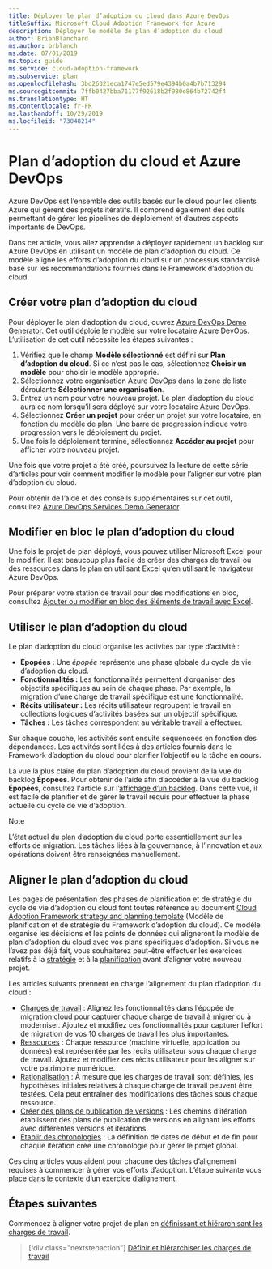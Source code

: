 ```yaml
---
title: Déployer le plan d’adoption du cloud dans Azure DevOps
titleSuffix: Microsoft Cloud Adoption Framework for Azure
description: Déployer le modèle de plan d’adoption du cloud
author: BrianBlanchard
ms.author: brblanch
ms.date: 07/01/2019
ms.topic: guide
ms.service: cloud-adoption-framework
ms.subservice: plan
ms.openlocfilehash: 3bd26321eca1747e5ed579e4394b0a4b7b713294
ms.sourcegitcommit: 7ffb0427bba71177f92618b2f980e864b72742f4
ms.translationtype: HT
ms.contentlocale: fr-FR
ms.lasthandoff: 10/29/2019
ms.locfileid: "73048214"
---
```

# <a name="cloud-adoption-plan-and-azure-devops"></a>Plan d’adoption du cloud et Azure DevOps

Azure DevOps est l’ensemble des outils basés sur le cloud pour les clients Azure qui gèrent des projets itératifs. Il comprend également des outils permettant de gérer les pipelines de déploiement et d’autres aspects importants de DevOps. 

Dans cet article, vous allez apprendre à déployer rapidement un backlog sur Azure DevOps en utilisant un modèle de plan d’adoption du cloud. Ce modèle aligne les efforts d’adoption du cloud sur un processus standardisé basé sur les recommandations fournies dans le Framework d’adoption du cloud.

## <a name="create-your-cloud-adoption-plan"></a>Créer votre plan d’adoption du cloud

Pour déployer le plan d’adoption du cloud, ouvrez [Azure DevOps Demo Generator](https://aka.ms/adopt/plan/generator). Cet outil déploie le modèle sur votre locataire Azure DevOps. L’utilisation de cet outil nécessite les étapes suivantes :

1. Vérifiez que le champ **Modèle sélectionné** est défini sur **Plan d’adoption du cloud**. Si ce n’est pas le cas, sélectionnez **Choisir un modèle** pour choisir le modèle approprié.
2. Sélectionnez votre organisation Azure DevOps dans la zone de liste déroulante **Sélectionner une organisation**.
3. Entrez un nom pour votre nouveau projet. Le plan d’adoption du cloud aura ce nom lorsqu’il sera déployé sur votre locataire Azure DevOps.
4. Sélectionnez **Créer un projet** pour créer un projet sur votre locataire, en fonction du modèle de plan. Une barre de progression indique votre progression vers le déploiement du projet.
5. Une fois le déploiement terminé, sélectionnez **Accéder au projet** pour afficher votre nouveau projet.

Une fois que votre projet a été créé, poursuivez la lecture de cette série d’articles pour voir comment modifier le modèle pour l’aligner sur votre plan d’adoption du cloud.

Pour obtenir de l’aide et des conseils supplémentaires sur cet outil, consultez [Azure DevOps Services Demo Generator](https://docs.microsoft.com/azure/devops/demo-gen/?toc=%2Fazure%2Fdevops%2Fdemo-gen%2Ftoc.json&bc=%2Fazure%2Fdevops%2Fdemo-gen%2Fbreadcrumb%2Ftoc.json&view=azure-devops).

## <a name="bulk-edit-the-cloud-adoption-plan"></a>Modifier en bloc le plan d’adoption du cloud

Une fois le projet de plan déployé, vous pouvez utiliser Microsoft Excel pour le modifier. Il est beaucoup plus facile de créer des charges de travail ou des ressources dans le plan en utilisant Excel qu’en utilisant le navigateur Azure DevOps.

Pour préparer votre station de travail pour des modifications en bloc, consultez [Ajouter ou modifier en bloc des éléments de travail avec Excel](https://docs.microsoft.com/azure/devops/boards/backlogs/office/bulk-add-modify-work-items-excel?view=azure-devops).

## <a name="use-the-cloud-adoption-plan"></a>Utiliser le plan d’adoption du cloud

Le plan d’adoption du cloud organise les activités par type d’activité :

- **Épopées :** Une *épopée* représente une phase globale du cycle de vie d’adoption du cloud.
- **Fonctionnalités :** Les fonctionnalités permettent d’organiser des objectifs spécifiques au sein de chaque phase. Par exemple, la migration d’une charge de travail spécifique est une fonctionnalité.
- **Récits utilisateur :** Les récits utilisateur regroupent le travail en collections logiques d’activités basées sur un objectif spécifique.
- **Tâches :** Les tâches correspondent au véritable travail à effectuer.

Sur chaque couche, les activités sont ensuite séquencées en fonction des dépendances. Les activités sont liées à des articles fournis dans le Framework d’adoption du cloud pour clarifier l’objectif ou la tâche en cours.

La vue la plus claire du plan d’adoption du cloud provient de la vue du backlog **Épopées**. Pour obtenir de l’aide afin d’accéder à la vue du backlog **Épopées**, consultez l'article sur l’[affichage d’un backlog](https://docs.microsoft.com/azure/devops/boards/backlogs/define-features-epics?view=azure-devops#view-a-backlog-or-portfolio-backlog). Dans cette vue, il est facile de planifier et de gérer le travail requis pour effectuer la phase actuelle du cycle de vie d’adoption.

> [!NOTE]
> L’état actuel du plan d’adoption du cloud porte essentiellement sur les efforts de migration. Les tâches liées à la gouvernance, à l’innovation et aux opérations doivent être renseignées manuellement.

## <a name="align-the-cloud-adoption-plan"></a>Aligner le plan d’adoption du cloud

Les pages de présentation des phases de planification et de stratégie du cycle de vie d’adoption du cloud font toutes référence au document [Cloud Adoption Framework strategy and planning template](https://archcenter.blob.core.windows.net/cdn/fusion/readiness/Microsoft-Cloud-Adoption-Framework-Strategy-and-Plan-Template.docx) (Modèle de planification et de stratégie du Framework d’adoption du cloud). Ce modèle organise les décisions et les points de données qui aligneront le modèle de plan d’adoption du cloud avec vos plans spécifiques d’adoption. Si vous ne l’avez pas déjà fait, vous souhaiterez peut-être effectuer les exercices relatifs à la [stratégie](../strategy/index.md) et à la [planification](../plan/index.md) avant d’aligner votre nouveau projet.

Les articles suivants prennent en charge l’alignement du plan d’adoption du cloud :

- [Charges de travail](./workloads.md) : Alignez les fonctionnalités dans l’épopée de migration cloud pour capturer chaque charge de travail à migrer ou à moderniser. Ajoutez et modifiez ces fonctionnalités pour capturer l’effort de migration de vos 10 charges de travail les plus importantes.
- [Ressources](./assets.md) : Chaque ressource (machine virtuelle, application ou données) est représentée par les récits utilisateur sous chaque charge de travail. Ajoutez et modifiez ces récits utilisateur pour les aligner sur votre patrimoine numérique.
- [Rationalisation](./review-rationalization.md) : À mesure que les charges de travail sont définies, les hypothèses initiales relatives à chaque charge de travail peuvent être testées. Cela peut entraîner des modifications des tâches sous chaque ressource.
- [Créer des plans de publication de versions](./iteration-paths.md) : Les chemins d’itération établissent des plans de publication de versions en alignant les efforts avec différentes versions et itérations.
- [Établir des chronologies](./timelines.md) : La définition de dates de début et de fin pour chaque itération crée une chronologie pour gérer le projet global.

Ces cinq articles vous aident pour chacune des tâches d’alignement requises à commencer à gérer vos efforts d’adoption. L’étape suivante vous place dans le contexte d’un exercice d’alignement.

## <a name="next-steps"></a>Étapes suivantes

Commencez à aligner votre projet de plan en [définissant et hiérarchisant les charges de travail](./workloads.md).

> [!div class="nextstepaction"]
> [Définir et hiérarchiser les charges de travail](./workloads.md)
